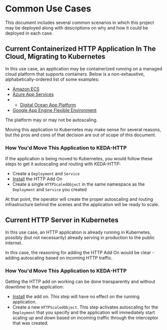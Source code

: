 # Common Use Cases

This document includes several common scenarios in which this project may be deployed along with descriptions on why and how it could be deployed in each case.

## Current Containerized HTTP Application In The Cloud, Migrating to Kubernetes

In this use case, an application may be containerized running on a managed cloud platform that supports containers. Below is a non-exhaustive, alphabetically-ordered list of some examples:

- [Amazon ECS](https://docs.aws.amazon.com/AmazonECS/latest/developerguide/Welcome.html)
- [Azure App Services](https://docs.microsoft.com/en-us/azure/app-service/quickstart-custom-container?pivots=container-linux)
- - [Digital Ocean App Platform](https://www.digitalocean.com/products/app-platform/)
- [Google App Engine Flexible Environment](https://cloud.google.com/appengine/docs/flexible/)

The platform may or may not be autoscaling.

Moving this application to Kubernetes may make sense for several reasons, but the pros and cons of that decision are out of scope of this document.

### How You'd Move This Application to KEDA-HTTP

If the application _is_ being moved to Kubernetes, you would follow these steps to get it autoscaling and routing with KEDA-HTTP:

- Create a `Deployment` and `Service`
- [Install](./install.md) the HTTP Add On
- Create a single `HTTPScaledObject` in the same namespace as the `Deployment` and `Service` you created

At that point, the operator will create the proper autoscaling and routing infrastructure behind the scenes and the application will be ready to scale.

## Current HTTP Server in Kubernetes

In this use case, an HTTP application is already running in Kubernetes, possibly (but not necessarily) already serving in production to the public internet.

In this case, the reasoning for adding the HTTP Add On would be clear - adding autoscaling based on incoming HTTP traffic.

### How You'd Move This Application to KEDA-HTTP

Getting the HTTP add on working can be done transparently and without downtime to the application:

- [Install](./install.md) the add on. This step will have no effect on the running application.
- Create a new `HTTPScaledObject`. This step activates autoscaling for the `Deployment` that you specify and the application will immediately start scaling up and down based on incoming traffic through the interceptor that was created.
